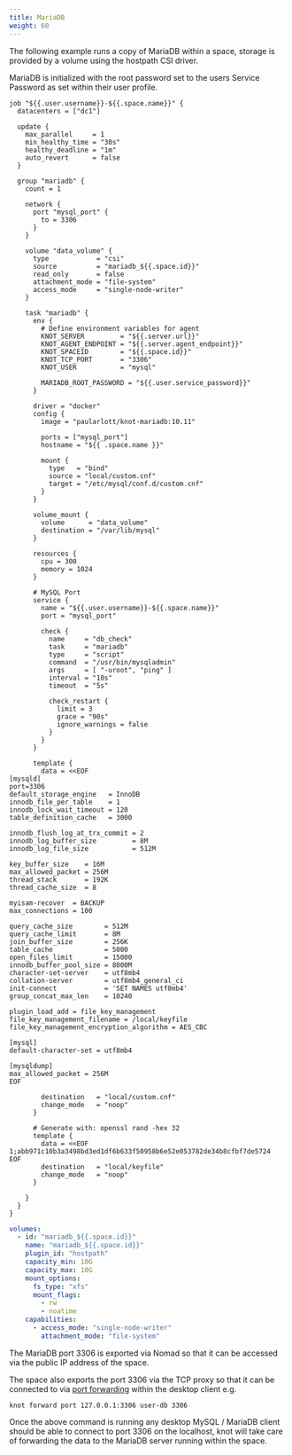 ```yaml
---
title: MariaDB
weight: 60
---
```


The following example runs a copy of MariaDB within a space, storage is provided by a volume using the hostpath CSI driver.

MariaDB is initialized with the root password set to the users Service Password as set within their user profile.

```hcl {filename=Nomad-Job}
job "${{.user.username}}-${{.space.name}}" {
  datacenters = ["dc1"]

  update {
    max_parallel     = 1
    min_healthy_time = "30s"
    healthy_deadline = "1m"
    auto_revert      = false
  }

  group "mariadb" {
    count = 1

    network {
      port "mysql_port" {
        to = 3306
      }
    }

    volume "data_volume" {
      type            = "csi"
      source          = "mariadb_${{.space.id}}"
      read_only       = false
      attachment_mode = "file-system"
      access_mode     = "single-node-writer"
    }

    task "mariadb" {
      env {
        # Define environment variables for agent
        KNOT_SERVER         = "${{.server.url}}"
        KNOT_AGENT_ENDPOINT = "${{.server.agent_endpoint}}"
        KNOT_SPACEID        = "${{.space.id}}"
        KNOT_TCP_PORT       = "3306"
        KNOT_USER           = "mysql"

        MARIADB_ROOT_PASSWORD = "${{.user.service_password}}"
      }

      driver = "docker"
      config {
        image = "paularlott/knot-mariadb:10.11"

        ports = ["mysql_port"]
        hostname = "${{ .space.name }}"

        mount {
          type   = "bind"
          source = "local/custom.cnf"
          target = "/etc/mysql/conf.d/custom.cnf"
        }
      }

      volume_mount {
        volume      = "data_volume"
        destination = "/var/lib/mysql"
      }

      resources {
        cpu = 300
        memory = 1024
      }

      # MySQL Port
      service {
        name = "${{.user.username}}-${{.space.name}}"
        port = "mysql_port"

        check {
          name     = "db_check"
          task     = "mariadb"
          type     = "script"
          command  = "/usr/bin/mysqladmin"
          args     = [ "-uroot", "ping" ]
          interval = "10s"
          timeout  = "5s"

          check_restart {
            limit = 3
            grace = "90s"
            ignore_warnings = false
          }
        }
      }

      template {
        data = <<EOF
[mysqld]
port=3306
default_storage_engine   = InnoDB
innodb_file_per_table    = 1
innodb_lock_wait_timeout = 120
table_definition_cache   = 3000

innodb_flush_log_at_trx_commit = 2
innodb_log_buffer_size         = 8M
innodb_log_file_size           = 512M

key_buffer_size    = 16M
max_allowed_packet = 256M
thread_stack       = 192K
thread_cache_size  = 8

myisam-recover  = BACKUP
max_connections = 100

query_cache_size        = 512M
query_cache_limit       = 8M
join_buffer_size        = 256K
table_cache             = 5000
open_files_limit        = 15000
innodb_buffer_pool_size = 8000M
character-set-server    = utf8mb4
collation-server        = utf8mb4_general_ci
init-connect            = 'SET NAMES utf8mb4'
group_concat_max_len    = 10240

plugin_load_add = file_key_management
file_key_management_filename = /local/keyfile
file_key_management_encryption_algorithm = AES_CBC

[mysql]
default-character-set = utf8mb4

[mysqldump]
max_allowed_packet = 256M
EOF

        destination   = "local/custom.cnf"
        change_mode   = "noop"
      }

      # Generate with: openssl rand -hex 32
      template {
        data = <<EOF
1;abb971c10b3a3498bd3ed1df6b633f50958b6e52e053782de34b8cfbf7de5724
EOF
        destination   = "local/keyfile"
        change_mode   = "noop"
      }

    }
  }
}
```

```yaml {filename=Volume-Definition}
volumes:
  - id: "mariadb_${{.space.id}}"
    name: "mariadb_${{.space.id}}"
    plugin_id: "hostpath"
    capacity_min: 10G
    capacity_max: 10G
    mount_options:
      fs_type: "xfs"
      mount_flags:
        - rw
        - noatime
    capabilities:
      - access_mode: "single-node-writer"
        attachment_mode: "file-system"
```

The MariaDB port 3306 is exported via Nomad so that it can be accessed via the public IP address of the space.

The space also exports the port 3306 via the TCP proxy so that it can be connected to via [port forwarding](/docs/spaces/port-forwarding) within the desktop client e.g.

```shell
knot forward port 127.0.0.1:3306 user-db 3306
```

Once the above command is running any desktop MySQL / MariaDB client should be able to connect to port 3306 on the localhost, knot will take care of forwarding the data to the MariaDB server running within the space.

